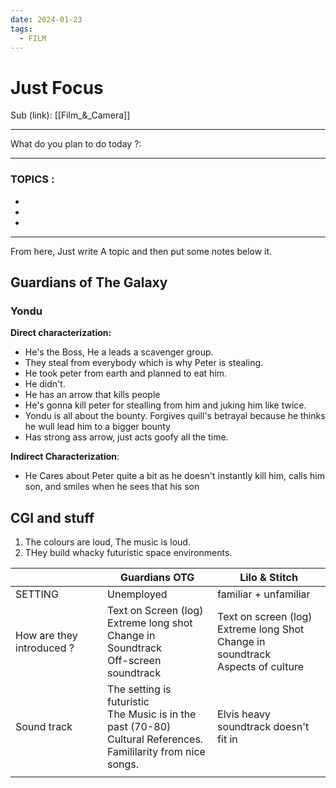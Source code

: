 ```yaml
---
date: 2024-01-23
tags:
  - FILM
---
```


# Just Focus

Sub (link): [[Film_&_Camera]]

---
What do you plan to do today ?: 

---
### TOPICS : 
* 
* 
* 
---
From here, Just write A topic and then put some notes below it. 

## Guardians of The Galaxy 

### Yondu 
**Direct characterization:** 
- He's the Boss, He a leads a scavenger group. 
- They steal from everybody which is why Peter is stealing. 
- He took peter from earth and planned to eat him. 
- He didn't.
- He has an arrow that kills people
- He's gonna kill peter for stealling from him and juking him like twice. 
- Yondu is all about the bounty. Forgives quill's betrayal because he thinks he wull lead him to a bigger bounty
- Has strong ass arrow, just acts goofy all the time.


**Indirect Characterization**:
- He Cares about Peter quite a bit as he doesn't instantly kill him, calls him son, and smiles when he sees that his son 


## CGI and stuff 
1.  The colours are loud, The music is loud.
2. THey build whacky futuristic space environments.

|                           | Guardians OTG                                                                                                          | Lilo & Stitch                                                                           |
| ------------------------- | ---------------------------------------------------------------------------------------------------------------------- | --------------------------------------------------------------------------------------- |
| SETTING               | Unemployed                                                                                                             | familiar + unfamiliar                                                                   |
| How are they introduced ? | Text on Screen (log)<br>Extreme long shot<br>Change in Soundtrack<br>Off-screen soundtrack                             | Text on screen (log)<br>Extreme long Shot<br>Change in soundtrack<br>Aspects of culture |
| Sound track               | The setting is futuristic<br>The Music is in the past (70-80)<br>Cultural References.<br>Famililarity from nice songs. | Elvis heavy soundtrack doesn't fit in                                                   |
|                            |                                                                                                                        |                                                                                         |


